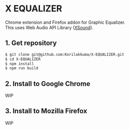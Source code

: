 X EQUALIZER
=========

Chrome extension and Firefox addon for Graphic Equalizer.  
This uses Web Audio API Library ([XSound](https://github.com/Korilakkuma/XSound)).

## 1. Get repository

```bash
$ git clone git@github.com:Korilakkuma/X-EQUALIZER.git
$ cd X-EQUALIZER
$ npm install
$ npm run build
```

## 2. Install to Google Chrome

WIP

## 3. Install to Mozilla Firefox

WIP

